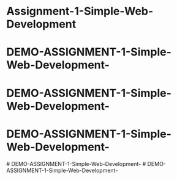 # Assignment-1-Simple-Web-Development
# DEMO-ASSIGNMENT-1-Simple-Web-Development-
# DEMO-ASSIGNMENT-1-Simple-Web-Development-
# DEMO-ASSIGNMENT-1-Simple-Web-Development-
#   D E M O - A S S I G N M E N T - 1 - S i m p l e - W e b - D e v e l o p m e n t -  
 #   D E M O - A S S I G N M E N T - 1 - S i m p l e - W e b - D e v e l o p m e n t -  
 